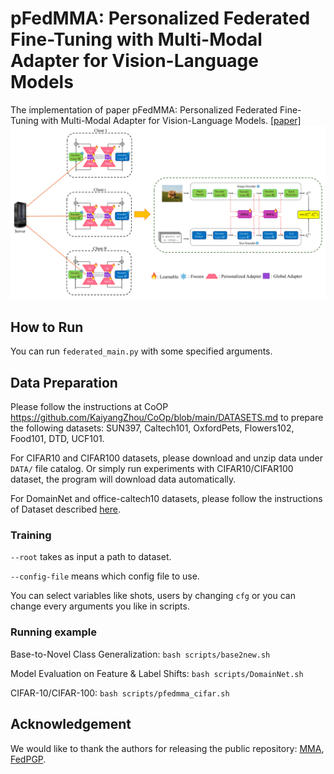 # pFedMMA: Personalized Federated Fine-Tuning with Multi-Modal Adapter for Vision-Language Models
The implementation of paper pFedMMA: Personalized Federated Fine-Tuning with Multi-Modal Adapter for Vision-Language Models.
[[paper]]()
![pFedMMA-pipeline](pFedMMA.png "pFedMMA-pipeline")
## How to Run

You can run `federated_main.py` with some specified arguments.

## Data Preparation
Please follow the instructions at CoOP https://github.com/KaiyangZhou/CoOp/blob/main/DATASETS.md to prepare the following datasets: SUN397, Caltech101, OxfordPets, Flowers102, Food101, DTD, UCF101.

For CIFAR10 and CIFAR100 datasets, please download and unzip data under `DATA/` file catalog. Or simply run experiments with CIFAR10/CIFAR100 dataset, the program will download data automatically.

For DomainNet and office-caltech10 datasets, please follow the instructions of Dataset described [here](https://github.com/med-air/FedBN/blob/master/README.md). 

### Training

`--root` takes as input a path to dataset.

`--config-file` means which config file to use.

You can select variables like shots, users by changing `cfg` or you can change every arguments you like in scripts.

### Running example
Base-to-Novel Class Generalization: `bash scripts/base2new.sh`

Model Evaluation on Feature & Label Shifts: `bash scripts/DomainNet.sh`

CIFAR-10/CIFAR-100: `bash scripts/pfedmma_cifar.sh`


## Acknowledgement

We would like to thank the authors for releasing the public repository: [MMA](https://github.com/ZjjConan/VLM-MultiModalAdapter), [FedPGP](https://github.com/TianyuCuiOvO/FedPGP/tree/main).


